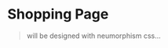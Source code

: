 <!-- ============================================ CART SECTION ========================================================== -->
# Shopping Page
  > will be designed with neumorphism css...
